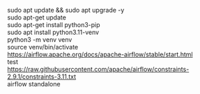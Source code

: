 sudo apt update && sudo apt upgrade -y 
<br>
sudo apt-get update
<br>
sudo apt-get install python3-pip
<br>
sudo apt install python3.11-venv
<br>
python3 -m venv venv
<br>
source venv/bin/activate
<br>
https://airflow.apache.org/docs/apache-airflow/stable/start.html
<br>
test
<br>
https://raw.githubusercontent.com/apache/airflow/constraints-2.9.1/constraints-3.11.txt
<br>
airflow standalone

